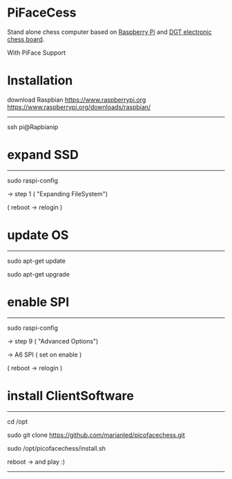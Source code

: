 PiFaceCess
=========

Stand alone chess computer based on [Raspberry Pi](http://www.raspberrypi.org/) and [DGT electronic chess board](http://www.dgtprojects.com/site/products/electronic-boards).

With PiFace Support 





Installation 
==========

download Raspbian
https://www.raspberrypi.org
https://www.raspberrypi.org/downloads/raspbian/

---------

ssh pi@Rapbianip

# expand SSD
------

sudo raspi-config

 -> step 1 ( "Expanding FileSystem")

 ( reboot -> relogin )
 

# update OS
-------
sudo apt-get update

sudo apt-get upgrade



# enable SPI
--------
sudo raspi-config

 -> step 9 ( "Advanced Options")

   -> A6 SPI ( set on enable )

 ( reboot -> relogin )


# install ClientSoftware
---------

cd /opt

sudo git clone https://github.com/marianled/picofacechess.git


sudo /opt/picofacechess/install.sh

reboot -> and play :)

------
